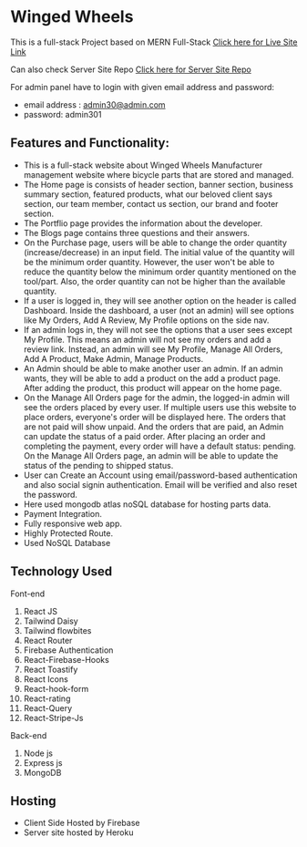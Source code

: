 # Winged Wheels

This is a full-stack Project based on MERN Full-Stack [Click here for Live Site Link](https://bicycle-manufacturer-website.web.app/)

Can also check Server Site Repo [Click here for Server Site Repo](https://github.com/programming-hero-web-course1/manufacturer-website-server-side-shova29)

For admin panel have to login with given email address and password:

- email address : admin30@admin.com
- password: admin301

## Features and Functionality:

- This is a full-stack website about Winged Wheels Manufacturer management website where bicycle parts that are stored and managed.
- The Home page is consists of header section, banner section, business summary section, featured products, what our beloved client says section, our team member, contact us section, our brand and footer section.
- The Portflio page provides the information about the developer.
- The Blogs page contains three questions and their answers.
- On the Purchase page, users will be able to change the order quantity (increase/decrease) in an input field. The initial value of the quantity will be the minimum order quantity. However, the user won't be able to reduce the quantity below the minimum order quantity mentioned on the tool/part. Also, the order quantity can not be higher than the available quantity.
- If a user is logged in, they will see another option on the header is called Dashboard. Inside the dashboard, a user (not an admin) will see options like My Orders, Add A Review, My Profile options on the side nav.
- If an admin logs in, they will not see the options that a user sees except My Profile. This means an admin will not see my orders and add a review link. Instead, an admin will see My Profile, Manage All Orders, Add A Product, Make Admin, Manage Products.
- An Admin should be able to make another user an admin. If an admin wants, they will be able to add a product on the add a product page. After adding the product, this product will appear on the home page.
- On the Manage All Orders page for the admin, the logged-in admin will see the orders placed by every user. If multiple users use this website to place orders, everyone's order will be displayed here. The orders that are not paid will show unpaid. And the orders that are paid, an Admin can update the status of a paid order. After placing an order and completing the payment, every order will have a default status: pending. On the Manage All Orders page, an admin will be able to update the status of the pending to shipped status.
- User can Create an Account using email/password-based authentication and also social signin authentication. Email will be verified and also reset the password.
- Here used mongodb atlas noSQL database for hosting parts data.
- Payment Integration.
- Fully responsive web app.
- Highly Protected Route.
- Used NoSQL Database

## Technology Used

Font-end

1. React JS
2. Tailwind Daisy
3. Tailwind flowbites
4. React Router
5. Firebase Authentication
6. React-Firebase-Hooks
7. React Toastify
8. React Icons
9. React-hook-form
10. React-rating
11. React-Query
12. React-Stripe-Js

Back-end

1. Node js
2. Express js
3. MongoDB

## Hosting

- Client Side Hosted by Firebase
- Server site hosted by Heroku
